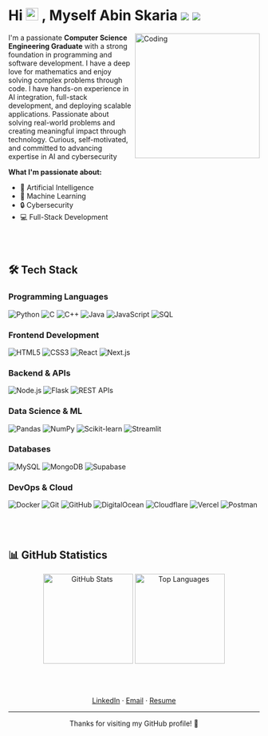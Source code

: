 <h1 class="casual-font">Hi <img src="https://media.giphy.com/media/hvRJCLFzcasrR4ia7z/giphy.gif" width="25px"> , Myself Abin Skaria  <img src="https://img.shields.io/github/followers/Abin-28?label=Follow&style=social"> <img src="https://komarev.com/ghpvc/?username=Abin-28&color=blue"> </h1>
<img align="right" alt="Coding" width="250" src="https://media.giphy.com/media/qgQUggAC3Pfv687qPC/giphy.gif">

I'm a passionate **Computer Science Engineering Graduate** with a strong foundation in programming and software development. I have a deep love for mathematics and enjoy solving complex problems through code. I have hands-on experience in AI integration, full-stack development, and deploying scalable applications. Passionate about solving real-world problems and creating meaningful impact through technology. Curious, self-motivated, and committed to advancing expertise in AI and cybersecurity

**What I'm passionate about:**
- 🤖 Artificial Intelligence
- 🧮 Machine Learning
- 🔒 Cybersecurity 
- 💻 Full-Stack Development

<br><br>

## 🛠️ Tech Stack

### Programming Languages
![Python](https://img.shields.io/badge/Python-3776AB?style=for-the-badge&logo=python&logoColor=white)
![C](https://img.shields.io/badge/C-00599C?style=for-the-badge&logo=c&logoColor=white)
![C++](https://img.shields.io/badge/C%2B%2B-00599C?style=for-the-badge&logo=c%2B%2B&logoColor=white)
![Java](https://img.shields.io/badge/Java-ED8B00?style=for-the-badge&logo=openjdk&logoColor=white)
![JavaScript](https://img.shields.io/badge/JavaScript-F7DF1E?style=for-the-badge&logo=javascript&logoColor=black)
![SQL](https://img.shields.io/badge/SQL-4479A1?style=for-the-badge&logo=mysql&logoColor=white)

### Frontend Development
![HTML5](https://img.shields.io/badge/HTML5-E34F26?style=for-the-badge&logo=html5&logoColor=white)
![CSS3](https://img.shields.io/badge/CSS3-1572B6?style=for-the-badge&logo=css3&logoColor=white)
![React](https://img.shields.io/badge/React-20232A?style=for-the-badge&logo=react&logoColor=61DAFB)
![Next.js](https://img.shields.io/badge/Next.js-000000?style=for-the-badge&logo=next.js&logoColor=white)

### Backend & APIs
![Node.js](https://img.shields.io/badge/Node.js-43853D?style=for-the-badge&logo=node.js&logoColor=white)
![Flask](https://img.shields.io/badge/Flask-000000?style=for-the-badge&logo=flask&logoColor=white)
![REST APIs](https://img.shields.io/badge/REST%20APIs-02569B?style=for-the-badge&logo=swagger&logoColor=white)

### Data Science & ML
![Pandas](https://img.shields.io/badge/Pandas-150458?style=for-the-badge&logo=pandas&logoColor=white)
![NumPy](https://img.shields.io/badge/NumPy-013243?style=for-the-badge&logo=numpy&logoColor=white)
![Scikit-learn](https://img.shields.io/badge/Scikit--learn-F7931E?style=for-the-badge&logo=scikit-learn&logoColor=white)
![Streamlit](https://img.shields.io/badge/Streamlit-FF4B4B?style=for-the-badge&logo=streamlit&logoColor=white)

### Databases
![MySQL](https://img.shields.io/badge/MySQL-4479A1?style=for-the-badge&logo=mysql&logoColor=white)
![MongoDB](https://img.shields.io/badge/MongoDB-4EA94B?style=for-the-badge&logo=mongodb&logoColor=white)
![Supabase](https://img.shields.io/badge/Supabase-3ECF8E?style=for-the-badge&logo=supabase&logoColor=white)

### DevOps & Cloud
![Docker](https://img.shields.io/badge/Docker-2496ED?style=for-the-badge&logo=docker&logoColor=white)
![Git](https://img.shields.io/badge/Git-F05032?style=for-the-badge&logo=git&logoColor=white)
![GitHub](https://img.shields.io/badge/GitHub-100000?style=for-the-badge&logo=github&logoColor=white)
![DigitalOcean](https://img.shields.io/badge/DigitalOcean-0080FF?style=for-the-badge&logo=digitalocean&logoColor=white)
![Cloudflare](https://img.shields.io/badge/Cloudflare-F38020?style=for-the-badge&logo=cloudflare&logoColor=white)
![Vercel](https://img.shields.io/badge/Vercel-000000?style=for-the-badge&logo=vercel&logoColor=white)
![Postman](https://img.shields.io/badge/Postman-FF6C37?style=for-the-badge&logo=postman&logoColor=white)

<br><br>

## 📊 GitHub Statistics

<p align="center">
  <img src="https://github-readme-stats.vercel.app/api?username=Abin-28&show_icons=true&theme=github_dark&hide_border=true&count_private=true&cache_seconds=21600" alt="GitHub Stats" height="180">
  <img src="https://github-readme-stats.vercel.app/api/top-langs/?username=Abin-28&layout=compact&theme=github_dark&hide_border=true&cache_seconds=21600" alt="Top Languages" height="180">
</p>   

<br><br>

<p align=center>
 <a href="https://www.linkedin.com/in/abin-skaria">LinkedIn</a> · <a href="mailto:abinskaria28@gmail.com">Email</a> · <a href="https://github.com/Abin-28/Resume/blob/main/Abin_Skaria.pdf">Resume</a>
</p>

---

<p align=center>
Thanks for visiting my GitHub profile! 🚀
</p>